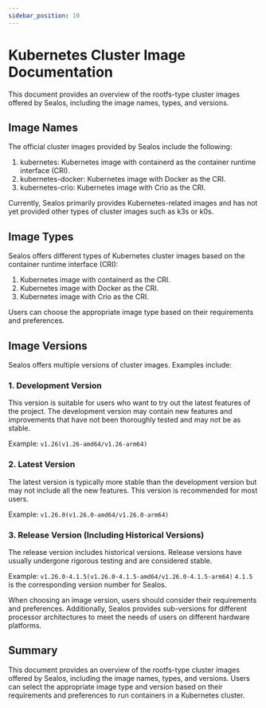 ```yaml
---
sidebar_position: 10
---
```


# Kubernetes Cluster Image Documentation

This document provides an overview of the rootfs-type cluster images offered by Sealos, including the image names, types, and versions.

## Image Names

The official cluster images provided by Sealos include the following:

1. kubernetes: Kubernetes image with containerd as the container runtime interface (CRI).
2. kubernetes-docker: Kubernetes image with Docker as the CRI.
3. kubernetes-crio: Kubernetes image with Crio as the CRI.

Currently, Sealos primarily provides Kubernetes-related images and has not yet provided other types of cluster images such as k3s or k0s.

## Image Types

Sealos offers different types of Kubernetes cluster images based on the container runtime interface (CRI):

1. Kubernetes image with containerd as the CRI.
2. Kubernetes image with Docker as the CRI.
3. Kubernetes image with Crio as the CRI.

Users can choose the appropriate image type based on their requirements and preferences.

## Image Versions

Sealos offers multiple versions of cluster images. Examples include:

### 1. Development Version

This version is suitable for users who want to try out the latest features of the project. The development version may contain new features and improvements that have not been thoroughly tested and may not be as stable.

Example: `v1.26(v1.26-amd64/v1.26-arm64)`

### 2. Latest Version

The latest version is typically more stable than the development version but may not include all the new features. This version is recommended for most users.

Example: `v1.26.0(v1.26.0-amd64/v1.26.0-arm64)`

### 3. Release Version (Including Historical Versions)

The release version includes historical versions. Release versions have usually undergone rigorous testing and are considered stable.

Example: `v1.26.0-4.1.5(v1.26.0-4.1.5-amd64/v1.26.0-4.1.5-arm64)` `4.1.5` is the corresponding version number for Sealos.

When choosing an image version, users should consider their requirements and preferences. Additionally, Sealos provides sub-versions for different processor architectures to meet the needs of users on different hardware platforms.

## Summary

This document provides an overview of the rootfs-type cluster images offered by Sealos, including the image names, types, and versions. Users can select the appropriate image type and version based on their requirements and preferences to run containers in a Kubernetes cluster.
